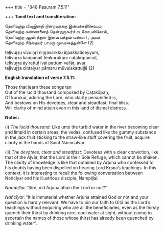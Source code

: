 +++
title = "848 Pasuram 7.5.11"

+++
**Tamil text and transliteration:**

தெளிவுற்று வீவுஇன்றி நின்றவர்க்கு இன்பக்கதிசெய்யும்,  
தெளிவுற்ற கண்ணனைத் தென்குருகூர்ச் சடகோபன்சொல்,  
தெளிவுற்ற ஆயிரத்துள் இவை பத்தும் வல்லார், அவர்  
தெளிவுற்ற சிந்தையர் பாமரு மூவுலகத்துள்ளே (2)

teḷivuṟṟu vīvuiṉṟi niṉṟavarkku iṉpakkaticeyyum,  
teḷivuṟṟa kaṇṇaṉait teṉkurukūrc caṭakōpaṉcol,  
teḷivuṟṟa āyirattuḷ ivai pattum vallār, avar  
teḷivuṟṟa cintaiyar pāmaru mūvulakattuḷḷē (2)

**English translation of verse 7.5.11:**

Those that learn these songs ten  
Out of the lucid thousand composed by Caṭakōpaṉ,  
Of kurukūr, adoring the Lord, who clarity personified is,  
And bestows on His devotees, clear and steadfast, final bliss.  
Will clarity of mind attain even in this land of dismal distress.

**Notes:**

\(i\) *The lucid thousand*: Like unto the turbid water in the river becoming clear and limpid in certain areas, the vedas, confused like the gummy substance in the jack fruit sticking to the straw-like stuff covering the fruit, acquire clarity in the hands of Saint Nammāḻvār.

\(ii\) *The devotees, clear and steadfast*: Devotees with a clear conviction, like that of the Āḻvār, that the Lord is their Sole Refuge, which cannot be shaken. The clarity of knowledge is like that obtained by Arjuna who confessed to his doubts having been dispelled on hearing Lord Kṛṣṇa’s teachings. In this context, it is interesting to recall the following conversation between Nañcīyar and his illustrious disciple, Nampiḷḷai:

*Nampiḷḷai*: “Sire, did Arjuna attain the Lord or not?”

*Nañcīyar*: “It is immaterial whether Arjuna attained God or not and your question is hardly relevant. We have to pin our faith to Gītā as the Lord’s teachings without enquiring who are all the beneficiaries, even as the thirsty quench their thirst by drinking nice, cool water at sight, without caring to ascertain the names of those whose thirst has already been quenched by drinking water”.




